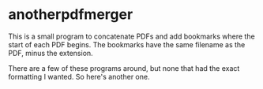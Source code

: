 # anotherpdfmerger

This is a small program to concatenate PDFs and add bookmarks where the
start of each PDF begins. The bookmarks have the same filename as the
PDF, minus the extension.

There are a few of these programs around, but none that had the exact
formatting I wanted. So here's another one.
